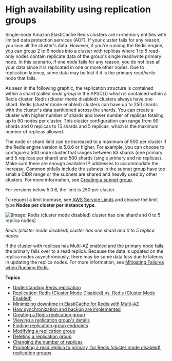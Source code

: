 # High availability using replication groups<a name="Replication"></a>

Single\-node Amazon ElastiCache Redis clusters are in\-memory entities with limited data protection services \(AOF\)\. If your cluster fails for any reason, you lose all the cluster's data\. However, if you're running the Redis engine, you can group 2 to 6 nodes into a cluster with replicas where 1 to 5 read\-only nodes contain replicate data of the group's single read/write primary node\. In this scenario, if one node fails for any reason, you do not lose all your data since it is replicated in one or more other nodes\. Due to replication latency, some data may be lost if it is the primary read/write node that fails\.

As seen in the following graphic, the replication structure is contained within a shard \(called *node group* in the API/CLI\) which is contained within a Redis cluster\. Redis \(cluster mode disabled\) clusters always have one shard\. Redis \(cluster mode enabled\) clusters can have up to 250 shards with the cluster's data partitioned across the shards\. You can create a cluster with higher number of shards and lower number of replicas totaling up to 90 nodes per cluster\. This cluster configuration can range from 90 shards and 0 replicas to 15 shards and 5 replicas, which is the maximum number of replicas allowed\. 

The node or shard limit can be increased to a maximum of 500 per cluster if the Redis engine version is 5\.0\.6 or higher\. For example, you can choose to configure a 500 node cluster that ranges between 83 shards \(one primary and 5 replicas per shard\) and 500 shards \(single primary and no replicas\)\. Make sure there are enough available IP addresses to accommodate the increase\. Common pitfalls include the subnets in the subnet group have too small a CIDR range or the subnets are shared and heavily used by other clusters\. For more information, see [Creating a subnet group](SubnetGroups.Creating.md)\.

 For versions below 5\.0\.6, the limit is 250 per cluster\.

To request a limit increase, see [AWS Service Limits](https://docs.aws.amazon.com/general/latest/gr/aws_service_limits.html) and choose the limit type **Nodes per cluster per instance type**\. 

![\[Image: Redis (cluster mode disabled) cluster has one shard and 0 to 5 replica nodes\]](http://docs.aws.amazon.com/AmazonElastiCache/latest/red-ug/images/ElastiCacheClusters-CSN-Redis-Replicas.png)

*Redis \(cluster mode disabled\) cluster has one shard and 0 to 5 replica nodes*

If the cluster with replicas has Multi\-AZ enabled and the primary node fails, the primary fails over to a read replica\. Because the data is updated on the replica nodes asynchronously, there may be some data loss due to latency in updating the replica nodes\. For more information, see [Mitigating Failures when Running Redis](FaultTolerance.md#FaultTolerance.Redis)\.

**Topics**
+ [Understanding Redis replication](Replication.Redis.Groups.md)
+ [Replication: Redis \(Cluster Mode Disabled\) vs\. Redis \(Cluster Mode Enabled\)](Replication.Redis-RedisCluster.md)
+ [Minimizing downtime in ElastiCache for Redis with Multi\-AZ](AutoFailover.md)
+ [How synchronization and backup are implemented](Replication.Redis.Versions.md)
+ [Creating a Redis replication group](Replication.CreatingRepGroup.md)
+ [Viewing a replication group's details](Replication.ViewDetails.md)
+ [Finding replication group endpoints](Replication.Endpoints.md)
+ [Modifying a replication group](Replication.Modify.md)
+ [Deleting a replication group](Replication.DeletingRepGroup.md)
+ [Changing the number of replicas](increase-decrease-replica-count.md)
+ [Promoting a read replica to primary, for Redis \(cluster mode disabled\) replication groups](Replication.PromoteReplica.md)